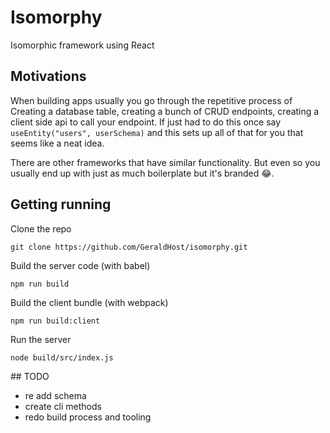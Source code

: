 # Isomorphy

Isomorphic framework using React

## Motivations

When building apps usually you go through the repetitive process of Creating a database table, creating a bunch of CRUD endpoints, creating a client side api to call your endpoint.
If just had to do this once say `useEntity("users", userSchema)` and this sets up all of that for you that seems like a neat idea.

There are other frameworks that have similar functionality. But even so you usually end up with just as much boilerplate but it's branded 😂. 

## Getting running
Clone the repo
```
git clone https://github.com/GeraldHost/isomorphy.git
```
Build the server code (with babel)
```
npm run build
```
Build the client bundle (with webpack)
```
npm run build:client
```
Run the server
```
node build/src/index.js
```

## TODO

- re add schema
- create cli methods
- redo build process and tooling

